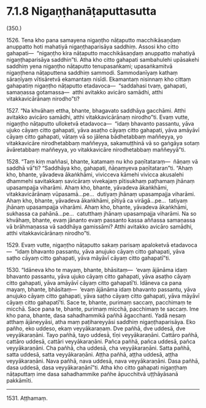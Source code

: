 # 7.1.8 Nigaṇṭhanāṭaputtasutta

(350.)

1526\. Tena kho pana samayena nigaṇṭho nāṭaputto macchikāsaṇḍaṃ anuppatto hoti mahatiyā nigaṇṭhaparisāya saddhiṃ. Assosi kho citto gahapati—  “nigaṇṭho kira nāṭaputto macchikāsaṇḍaṃ anuppatto mahatiyā nigaṇṭhaparisāya saddhin”ti. Atha kho citto gahapati sambahulehi upāsakehi saddhiṃ yena nigaṇṭho nāṭaputto tenupasaṅkami; upasaṅkamitvā nigaṇṭhena nāṭaputtena saddhiṃ sammodi. Sammodanīyaṃ kathaṃ sāraṇīyaṃ vītisāretvā ekamantaṃ nisīdi. Ekamantaṃ nisinnaṃ kho cittaṃ gahapatiṃ nigaṇṭho nāṭaputto etadavoca—  “saddahasi tvaṃ, gahapati, samaṇassa gotamassa—  atthi avitakko avicāro samādhi, atthi vitakkavicārānaṃ nirodho”ti?

1527\. “Na khvāhaṃ ettha, bhante, bhagavato saddhāya gacchāmi. Atthi avitakko avicāro samādhi, atthi vitakkavicārānaṃ nirodho”ti. Evaṃ vutte, nigaṇṭho nāṭaputto ulloketvā etadavoca—  “idaṃ bhavanto passantu, yāva ujuko cāyaṃ citto gahapati, yāva asaṭho cāyaṃ citto gahapati, yāva amāyāvī cāyaṃ citto gahapati, vātaṃ vā so jālena bādhetabbaṃ maññeyya, yo vitakkavicāre nirodhetabbaṃ maññeyya, sakamuṭṭhinā vā so gaṅgāya sotaṃ āvāretabbaṃ maññeyya, yo vitakkavicāre nirodhetabbaṃ maññeyyā”ti.

1528\. “Taṃ kiṃ maññasi, bhante, katamaṃ nu kho paṇītataraṃ—  ñāṇaṃ vā saddhā vā”ti? “Saddhāya kho, gahapati, ñāṇaṃyeva paṇītataran”ti. “Ahaṃ kho, bhante, yāvadeva ākaṅkhāmi, vivicceva kāmehi vivicca akusalehi dhammehi savitakkaṃ savicāraṃ vivekajaṃ pītisukhaṃ paṭhamaṃ jhānaṃ upasampajja viharāmi. Ahaṃ kho, bhante, yāvadeva ākaṅkhāmi, vitakkavicārānaṃ vūpasamā…pe…  dutiyaṃ jhānaṃ upasampajja viharāmi. Ahaṃ kho, bhante, yāvadeva ākaṅkhāmi, pītiyā ca virāgā…pe…  tatiyaṃ jhānaṃ upasampajja viharāmi. Ahaṃ kho, bhante, yāvadeva ākaṅkhāmi, sukhassa ca pahānā…pe…  catutthaṃ jhānaṃ upasampajja viharāmi. Na so khvāhaṃ, bhante, evaṃ jānanto evaṃ passanto kassa aññassa samaṇassa vā brāhmaṇassa vā saddhāya gamissāmi? Atthi avitakko avicāro samādhi, atthi vitakkavicārānaṃ nirodho”ti.

1529\. Evaṃ vutte, nigaṇṭho nāṭaputto sakaṃ parisaṃ apaloketvā etadavoca—  “idaṃ bhavanto passantu, yāva anujuko cāyaṃ citto gahapati, yāva saṭho cāyaṃ citto gahapati, yāva māyāvī cāyaṃ citto gahapatī”ti.

1530\. “Idāneva kho te mayaṃ, bhante, bhāsitaṃ—  ‘evaṃ ājānāma idaṃ bhavanto passantu, yāva ujuko cāyaṃ citto gahapati, yāva asaṭho cāyaṃ citto gahapati, yāva amāyāvī cāyaṃ citto gahapatī’ti. Idāneva ca pana mayaṃ, bhante, bhāsitaṃ—  ‘evaṃ ājānāma idaṃ bhavanto passantu, yāva anujuko cāyaṃ citto gahapati, yāva saṭho cāyaṃ citto gahapati, yāva māyāvī cāyaṃ citto gahapatī’ti. Sace te, bhante, purimaṃ saccaṃ, pacchimaṃ te micchā. Sace pana te, bhante, purimaṃ micchā, pacchimaṃ te saccaṃ. Ime kho pana, bhante, dasa sahadhammikā pañhā āgacchanti. Yadā nesaṃ atthaṃ ājāneyyāsi, atha maṃ paṭihareyyāsi saddhiṃ nigaṇṭhaparisāya. Eko pañho, eko uddeso, ekaṃ veyyākaraṇaṃ. Dve pañhā, dve uddesā, dve veyyākaraṇāni. Tayo pañhā, tayo uddesā, tīṇi veyyākaraṇāni. Cattāro pañhā, cattāro uddesā, cattāri veyyākaraṇāni. Pañca pañhā, pañca uddesā, pañca veyyākaraṇāni. Cha pañhā, cha uddesā, cha veyyākaraṇāni. Satta pañhā, satta uddesā, satta veyyākaraṇāni. Aṭṭha pañhā, aṭṭha uddesā, aṭṭha veyyākaraṇāni. Nava pañhā, nava uddesā, nava veyyākaraṇāni. Dasa pañhā, dasa uddesā, dasa veyyākaraṇānī”ti. Atha kho citto gahapati nigaṇṭhaṃ nāṭaputtaṃ ime dasa sahadhammike pañhe āpucchitvā uṭṭhāyāsanā pakkāmīti.

---

1531\. Aṭṭhamaṃ.
